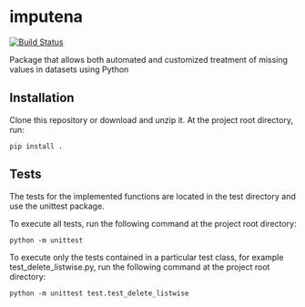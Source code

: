 # imputena

[![Build Status](https://travis-ci.com/macarro/imputena.svg?branch=master)](https://travis-ci.com/macarro/imputena)

Package that allows both automated and customized treatment of missing values
in datasets using Python

## Installation

Clone this repository or download and unzip it. At the project root directory,
run:

```ShellSession
pip install .
```

## Tests

The tests for the implemented functions are located in the test directory and
use the unittest package.

To execute all tests, run the following command at the project root directory:

```ShellSession
python -m unittest
```

To execute only the tests contained in a particular test class, for example
test_delete_listwise.py, run the following command at the project root
directory:

```ShellSession
python -m unittest test.test_delete_listwise
```

